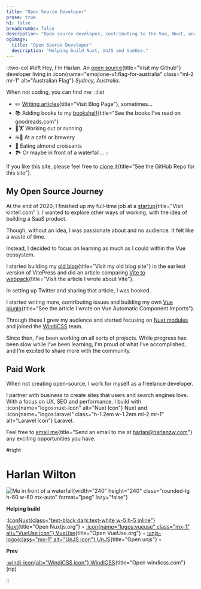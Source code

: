 ```yaml
---
title: "Open Source Developer"
prose: true
h1: false
breadcrumbs: false
description: "Open source developer, contributing to the Vue, Nuxt, and Vite ecosystems."
ogImage:
  title: "Open Source Developer"
  description: "Helping build Nuxt, UnJS and VueUse."
---
```



::two-col
#left
Hey, I'm Harlan.
An [open source](https://github.com/harlan-zw){title="Visit my Github"} developer living in :icon{name="emojione-v1:flag-for-australia"
class="ml-2 mr-1" alt="Australian Flag"} _Sydney, Australia_.

When not coding, you can find me:
::list
- ✏️ [Writing articles](/blog){title="Visit Blog Page"}, sometimes...
- 📚 Adding books to my [bookshelf](https://www.goodreads.com/user/show/122898515-harlan-wilton){title="See the books I've read on goodreads.com"}
- 🏃🏋️ Working out or running
- ☕🍺 At a café or brewery
- 🥐 Eating almond croissants
- 🏞️ Or maybe in front of a waterfall...
::


If you like this site, please feel free to [clone it](https://github.com/harlan-zw/harlanzw.com){title="See the GitHub Repo for this site"}.

## My Open Source Journey

At the end of 2020, I finished up my full-time job at a [startup](https://kintell.com/){title="Visit kintell.com" }. I wanted to explore other ways of working,
with the idea of building a SaaS product.

Though, without an idea, I was passionate about and no audience. It felt like a waste of time.

Instead, I decided to focus on learning as much as I could within the Vue ecosystem.

I started building my [old blog](https://old.harlanzw.com){title="Visit my old blog site"}
in the earliest version of VitePress and did an article comparing [Vite to webpack](/blog/how-the-heck-does-vite-work){title="Visit the article I wrote about Vite"}.

In setting up Twitter and sharing that article, I was hooked.

I started writing more, contributing issues and building my own [Vue plugin](/blog/vue-automatic-component-imports){title="See the article I wrote on Vue Automatic Component Imports"}.

Through these I grew my audience and started focusing on [Nuxt modules](/projects) and joined the [WindiCSS](https://windicss.org) team.

Since then, I've been working on all sorts of projects. While progress has been slow while I've been learning, I'm proud of what I've accomplished,
and I'm excited to share more with the community.

## Paid Work

When not creating open-source, I work for myself as a freelance developer.

I partner with business to create sites that users and search engines love. With a focus 
on UX, SEO and performance. I build with :icon{name="logos:nuxt-icon"
alt="Nuxt Icon"} Nuxt and :icon{name="logos:laravel" class="h-1.2em w-1.2em ml-2 mr-1" alt="Laravel Icon"} Laravel.

Feel free to [email me](mailto:harlan@harlanzw.com){title="Send an email to me at harlan@harlanzw.com"} any exciting opportunities you have.

#right

# Harlan Wilton

![Me in front of a waterfall](/harlan-wilton.jpeg){width="240" height="240" class="rounded-lg h-60 w-60 mx-auto" format="jpeg" lazy="false"}

<strong class="text-xs uppercase opacity-70">Helping build</strong> 

[:IconNuxt{class="text-black dark:text-white w-5 h-5 inline"} Nuxt](https://nuxt.com/){title="Open Nuxtjs.org"} ◦
[:icon{name="logos:vueuse" class="mx-1" alt="VueUse icon"} VueUse](https://vueuse.org){title="Open VueUse.org"} ◦
[:unjs-logo{class="mx-1" alt="UnJS icon"} UnJS](https://unjs.io/){title="Open unjs"} ◦

<strong class="text-xs uppercase opacity-70">Prev</strong>

[:windi-icon{alt="WindiCSS icon"} WindiCSS](https://windicss.org){title="Open windicss.com"} (rip)

::

